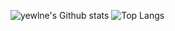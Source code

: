 ![yewlne's Github stats](https://github-readme-stats.vercel.app/api?username=yewlne&show_icons=true&theme=gruvbox_light)
![Top Langs](https://github-readme-stats.vercel.app/api/top-langs/?username=yewlne&layout=compact&theme=gruvbox_light)